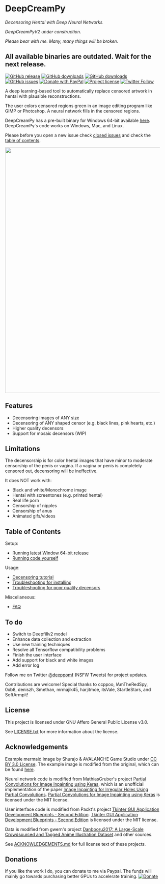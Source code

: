 # DeepCreamPy
*Decensoring Hentai with Deep Neural Networks.*

*DeepCreamPyV2 under construction.*

*Please bear with me. Many, many things will be broken.*

## All available binaries are outdated. Wait for the next release.

[![GitHub release](https://img.shields.io/github/release/deeppomf/DeepCreamPy.svg)](https://github.com/deeppomf/DeepCreamPy/releases/latest)
[![GitHub downloads](https://img.shields.io/github/downloads/deeppomf/DeepCreamPy/latest/total.svg)](https://github.com/deeppomf/DeepCreamPy/releases/latest)
[![GitHub downloads](https://img.shields.io/github/downloads/deeppomf/DeepCreamPy/total.svg)](https://github.com/deeppomf/DeepCreamPy/releases)
[![GitHub issues](https://img.shields.io/github/issues/deeppomf/DeepCreamPy.svg)](https://github.com/deeppomf/DeepCreamPy/issues)
[![Donate with PayPal](https://img.shields.io/badge/paypal-donate-green.svg)](https://www.paypal.com/cgi-bin/webscr?cmd=_s-xclick&hosted_button_id=SAM6C6DQRDBAE)
[![Project license](https://img.shields.io/github/license/deeppomf/DeepCreamPy.svg)](https://raw.githubusercontent.com/deeppomf/DeepCreamPy/master/LICENSE.txt)
[![Twitter Follow](https://img.shields.io/twitter/follow/deeppomf.svg?label=Follow&style=social)](https://twitter.com/deeppomf/)

A deep learning-based tool to automatically replace censored artwork in hentai with plausible reconstructions.

The user colors censored regions green in an image editing program like GIMP or Photoshop. A neural network fills in the censored regions.

DeepCreamPy has a pre-built binary for Windows 64-bit available [here](https://github.com/deeppomf/DeepCreamPy/releases/latest). DeepCreamPy's code works on Windows, Mac, and Linux.

Please before you open a new issue check [closed issues](https://github.com/deeppomf/DeepCreamPy/issues?q=is%3Aissue+is%3Aclosed) and check the [table of contents](https://github.com/deeppomf/DeepCreamPy#table-of-contents).

<p align="center">
	<img src="https://github.com/deeppomf/DeepCreamPy/blob/master/readme_images/mermaid_collage.png" width="800">
</p>

## Features
- Decensoring images of ANY size
- Decensoring of ANY shaped censor (e.g. black lines, pink hearts, etc.)
- Higher quality decensors
- Support for mosaic decensors (WIP)

## Limitations
The decensorship is for color hentai images that have minor to moderate censorship of the penis or vagina. If a vagina or penis is completely censored out, decensoring will be ineffective.

It does NOT work with:
- Black and white/Monochrome image
- Hentai with screentones (e.g. printed hentai)
- Real life porn
- Censorship of nipples
- Censorship of anus
- Animated gifs/videos

## Table of Contents
Setup:
* [Running latest Window 64-bit release](docs/INSTALLATION_BINARY.md)
* [Running code yourself](docs/INSTALLATION.md)

Usage:
* [Decensoring tutorial](docs/USAGE.md)
* [Troubleshooting for installing](docs/TROUBLESHOOTING.md)
* [Troubleshooting for poor quality decensors](docs/TROUBLESHOOTING_DECENSORS.md)

Miscellaneous:
* [FAQ](docs/FAQ.md)

## To do
- Switch to Deepfillv2 model
- Enhance data collection and extraction
- Use new training techniques
- Resolve all Tensorflow compatibility problems
- Finish the user interface
- Add support for black and white images
- Add error log

Follow me on Twitter [@deeppomf](https://twitter.com/deeppomf) (NSFW Tweets) for project updates.

Contributions are welcome! Special thanks to ccppoo, IAmTheRedSpy, 0xb8, deniszh, Smethan, mrmajik45, harjitmoe, itsVale, StartleStars, and SoftArmpit!

## License
This project is licensed under GNU Affero General Public License v3.0.

See [LICENSE.txt](LICENSE.txt) for more information about the license.

## Acknowledgements
Example mermaid image by Shurajo & AVALANCHE Game Studio under [CC BY 3.0 License](https://creativecommons.org/licenses/by/3.0/). The example image is modified from the original, which can be found [here](https://opengameart.org/content/mermaid).

Neural network code is modified from MathiasGruber's project [Partial Convolutions for Image Inpainting using Keras](https://github.com/MathiasGruber/PConv-Keras), which is an unofficial implementation of the paper [Image Inpainting for Irregular Holes Using Partial Convolutions](https://arxiv.org/abs/1804.07723). [Partial Convolutions for Image Inpainting using Keras](https://github.com/MathiasGruber/PConv-Keras) is licensed under the MIT license.

User interface code is modified from Packt's project [Tkinter GUI Application Development Blueprints - Second Edition](https://github.com/PacktPublishing/Tkinter-GUI-Application-Development-Blueprints-Second-Edition). [Tkinter GUI Application Development Blueprints - Second Edition](https://github.com/PacktPublishing/Tkinter-GUI-Application-Development-Blueprints-Second-Edition) is licensed under the MIT license.

Data is modified from gwern's project [Danbooru2017: A Large-Scale Crowdsourced and Tagged Anime Illustration Dataset](https://www.gwern.net/Danbooru2017) and other sources.

See [ACKNOWLEDGEMENTS.md](docs/ACKNOWLEDGEMENTS.md) for full license text of these projects.

## Donations
If you like the work I do, you can donate to me via Paypal. The funds will mainly go towards purchasing better GPUs to accelerate training. [![Donate](https://img.shields.io/badge/Donate-PayPal-green.svg)](https://www.paypal.com/cgi-bin/webscr?cmd=_s-xclick&hosted_button_id=SAM6C6DQRDBAE)
